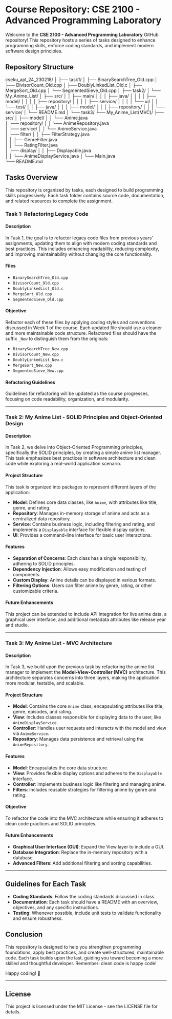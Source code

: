 # Course Repository: CSE 2100 - Advanced Programming Laboratory

Welcome to the **CSE 2100 - Advanced Programming Laboratory** GitHub repository! This repository hosts a series of tasks designed to enhance programming skills, enforce coding standards, and implement modern software design principles.

## Repository Structure

cseku_apl_24_230218/
│
├── task1/
│   ├── BinarySearchTree_Old.cpp
│   ├── DivisorCount_Old.cpp
│   ├── DoublyLinkedList_Old.c
│   ├── MergeSort_Old.cpp
│   └── SegmentedSieve_Old.cpp
│
├── task2/
│   └── My_Anime_List/
│       ├── src/
│       │   ├── main/
│       │   │   ├── java/
│       │   │   │   ├── model/
│       │   │   │   ├── repository/
│       │   │   │   ├── service/
│       │   │   │   └── ui/
│       │   └── test/
│       │       ├── java/
│       │       │   ├── model/
│       │       │   ├── repository/
│       │       │   └── service/
│       └── README.md
│
└── task3/
    └── My_Anime_List(MVC)/
        ├── src/
        │   ├── model/
        │   │   └── Anime.java            
        │   ├── repository/
        │   │   └── AnimeRepository.java  
        │   ├── service/
        │   │   └── AnimeService.java     
        │   ├── filter/
        │   │   ├── FilterStrategy.java   
        │   │   ├── GenreFilter.java      
        │   │   └── RatingFilter.java    
        │   ├── display/
        │   │   ├── Displayable.java      
        │   │   └── AnimeDisplayService.java 
        │   └── Main.java                      
        └── README.md

## Tasks Overview

This repository is organized by tasks, each designed to build programming skills progressively. Each task folder contains source code, documentation, and related resources to complete the assignment.

### Task 1: Refactoring Legacy Code

#### Description
In Task 1, the goal is to refactor legacy code files from previous years’ assignments, updating them to align with modern coding standards and best practices. This includes enhancing readability, reducing complexity, and improving maintainability without changing the core functionality.

#### Files

- `BinarySearchTree_Old.cpp`
- `DivisorCount_Old.cpp`
- `DoublyLinkedList_Old.c`
- `MergeSort_Old.cpp`
- `SegmentedSieve_Old.cpp`

#### Objective
Refactor each of these files by applying coding styles and conventions discussed in Week 1 of the course. Each updated file should use a cleaner and more maintainable code structure. Refactored files should have the suffix `_New` to distinguish them from the originals:

- `BinarySearchTree_New.cpp`
- `DivisorCount_New.cpp`
- `DoublyLinkedList_New.c`
- `MergeSort_New.cpp`
- `SegmentedSieve_New.cpp`

#### Refactoring Guidelines
Guidelines for refactoring will be updated as the course progresses, focusing on code readability, organization, and modularity.

---

### Task 2: My Anime List - SOLID Principles and Object-Oriented Design

#### Description
In Task 2, we delve into Object-Oriented Programming principles, specifically the SOLID principles, by creating a simple anime list manager. This task emphasizes best practices in software architecture and clean code while exploring a real-world application scenario.

#### Project Structure
This task is organized into packages to represent different layers of the application:

- **Model**: Defines core data classes, like `Anime`, with attributes like title, genre, and rating.
- **Repository**: Manages in-memory storage of anime and acts as a centralized data repository.
- **Service**: Contains business logic, including filtering and rating, and implements a `Displayable` interface for flexible display options.
- **UI**: Provides a command-line interface for basic user interactions.

#### Features
- **Separation of Concerns**: Each class has a single responsibility, adhering to SOLID principles.
- **Dependency Injection**: Allows easy modification and testing of components.
- **Custom Display**: Anime details can be displayed in various formats.
- **Filtering Options**: Users can filter anime by genre, rating, or other customizable criteria.

#### Future Enhancements
This project can be extended to include API integration for live anime data, a graphical user interface, and additional metadata attributes like release year and studio.

---

### Task 3: My Anime List - MVC Architecture

#### Description
In Task 3, we build upon the previous task by refactoring the anime list manager to implement the **Model-View-Controller (MVC)** architecture. This architecture separates concerns into three layers, making the application more modular, testable, and scalable.

#### Project Structure
- **Model**: Contains the core `Anime` class, encapsulating attributes like title, genre, episodes, and rating.
- **View**: Includes classes responsible for displaying data to the user, like `AnimeDisplayService`.
- **Controller**: Handles user requests and interacts with the model and view via `AnimeService`.
- **Repository**: Manages data persistence and retrieval using the `AnimeRepository`.

#### Features
- **Model**: Encapsulates the core data structure.
- **View**: Provides flexible display options and adheres to the `Displayable` interface.
- **Controller**: Implements business logic like filtering and managing anime.
- **Filters**: Includes reusable strategies for filtering anime by genre and rating.

#### Objective
To refactor the code into the MVC architecture while ensuring it adheres to clean code practices and SOLID principles.

#### Future Enhancements
- **Graphical User Interface (GUI)**: Expand the View layer to include a GUI.
- **Database Integration**: Replace the in-memory repository with a database.
- **Advanced Filters**: Add additional filtering and sorting capabilities.

---


## Guidelines for Each Task

- **Coding Standards**: Follow the coding standards discussed in class.
- **Documentation**: Each task should have a README with an overview, objectives, and any specific instructions.
- **Testing**: Whenever possible, include unit tests to validate functionality and ensure robustness.

## Conclusion

This repository is designed to help you strengthen programming foundations, apply best practices, and create well-structured, maintainable code. Each task builds upon the last, guiding you toward becoming a more skilled and thoughtful developer. Remember: clean code is happy code!

Happy coding! 🚀

---

## License

This project is licensed under the MIT License - see the LICENSE file for details.
```
